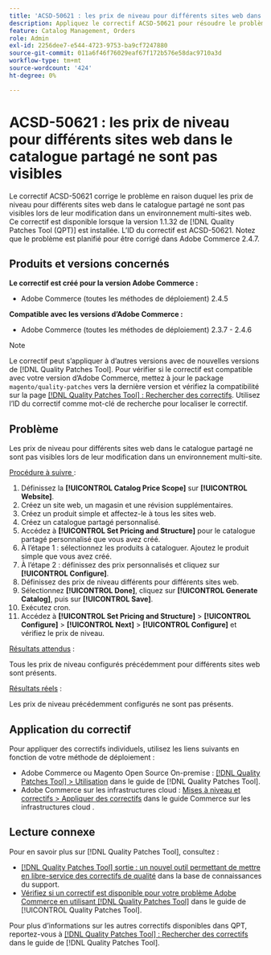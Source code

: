 ```yaml
---
title: 'ACSD-50621 : les prix de niveau pour différents sites web dans le catalogue partagé ne sont pas visibles'
description: Appliquez le correctif ACSD-50621 pour résoudre le problème d’Adobe Commerce en raison duquel les prix de niveau pour différents sites web du catalogue partagé ne sont pas visibles lors de leur modification dans un environnement multi-sites web.
feature: Catalog Management, Orders
role: Admin
exl-id: 2256dee7-e544-4723-9753-ba9cf7247880
source-git-commit: 011a6f46f76029eaf67f172b576e58dac9710a3d
workflow-type: tm+mt
source-wordcount: '424'
ht-degree: 0%

---
```


# ACSD-50621 : les prix de niveau pour différents sites web dans le catalogue partagé ne sont pas visibles

Le correctif ACSD-50621 corrige le problème en raison duquel les prix de niveau pour différents sites web dans le catalogue partagé ne sont pas visibles lors de leur modification dans un environnement multi-sites web. Ce correctif est disponible lorsque la version 1.1.32 de [!DNL Quality Patches Tool (QPT)] est installée. L’ID du correctif est ACSD-50621. Notez que le problème est planifié pour être corrigé dans Adobe Commerce 2.4.7.

## Produits et versions concernés

**Le correctif est créé pour la version Adobe Commerce :**

* Adobe Commerce (toutes les méthodes de déploiement) 2.4.5

**Compatible avec les versions d’Adobe Commerce :**

* Adobe Commerce (toutes les méthodes de déploiement) 2.3.7 - 2.4.6

>[!NOTE]
>
>Le correctif peut s’appliquer à d’autres versions avec de nouvelles versions de [!DNL Quality Patches Tool]. Pour vérifier si le correctif est compatible avec votre version d’Adobe Commerce, mettez à jour le package `magento/quality-patches` vers la dernière version et vérifiez la compatibilité sur la page [[!DNL Quality Patches Tool] : Rechercher des correctifs](https://experienceleague.adobe.com/tools/commerce-quality-patches/index.html?lang=fr). Utilisez l’ID du correctif comme mot-clé de recherche pour localiser le correctif.

## Problème

Les prix de niveau pour différents sites web dans le catalogue partagé ne sont pas visibles lors de leur modification dans un environnement multi-site.

<u>Procédure à suivre </u> :

1. Définissez la **[!UICONTROL Catalog Price Scope]** sur **[!UICONTROL Website]**.
1. Créez un site web, un magasin et une révision supplémentaires.
1. Créez un produit simple et affectez-le à tous les sites web.
1. Créez un catalogue partagé personnalisé.
1. Accédez à **[!UICONTROL Set Pricing and Structure]** pour le catalogue partagé personnalisé que vous avez créé.
1. À l’étape 1 : sélectionnez les produits à cataloguer. Ajoutez le produit simple que vous avez créé.
1. À l’étape 2 : définissez des prix personnalisés et cliquez sur **[!UICONTROL Configure]**.
1. Définissez des prix de niveau différents pour différents sites web.
1. Sélectionnez **[!UICONTROL Done]**, cliquez sur **[!UICONTROL Generate Catalog]**, puis sur **[!UICONTROL Save]**.
1. Exécutez cron.
1. Accédez à **[!UICONTROL Set Pricing and Structure]** > **[!UICONTROL Configure]** > **[!UICONTROL Next]** > **[!UICONTROL Configure]** et vérifiez le prix de niveau.

<u>Résultats attendus</u> :

Tous les prix de niveau configurés précédemment pour différents sites web sont présents.

<u>Résultats réels</u> :

Les prix de niveau précédemment configurés ne sont pas présents.

## Application du correctif

Pour appliquer des correctifs individuels, utilisez les liens suivants en fonction de votre méthode de déploiement :

* Adobe Commerce ou Magento Open Source On-premise : [[!DNL Quality Patches Tool] > Utilisation](/help/tools/quality-patches-tool/usage.md) dans le guide de [!DNL Quality Patches Tool].
* Adobe Commerce sur les infrastructures cloud : [Mises à niveau et correctifs > Appliquer des correctifs](https://experienceleague.adobe.com/docs/commerce-cloud-service/user-guide/develop/upgrade/apply-patches.html?lang=fr) dans le guide Commerce sur les infrastructures cloud .

## Lecture connexe

Pour en savoir plus sur [!DNL Quality Patches Tool], consultez :

* [[!DNL Quality Patches Tool] sortie : un nouvel outil permettant de mettre en libre-service des correctifs de qualité](https://experienceleague.adobe.com/fr/docs/commerce-operations/tools/quality-patches-tool/quality-patches-tool-to-self-serve-quality-patches) dans la base de connaissances du support.
* [Vérifiez si un correctif est disponible pour votre problème Adobe Commerce en utilisant [!DNL Quality Patches Tool]](/help/tools/quality-patches-tool/patches-available-in-qpt/check-patch-for-magento-issue-with-magento-quality-patches.md) dans le guide de [!UICONTROL Quality Patches Tool].


Pour plus d’informations sur les autres correctifs disponibles dans QPT, reportez-vous à [[!DNL Quality Patches Tool] : Rechercher des correctifs](https://experienceleague.adobe.com/tools/commerce-quality-patches/index.html?lang=fr) dans le guide de [!DNL Quality Patches Tool].
